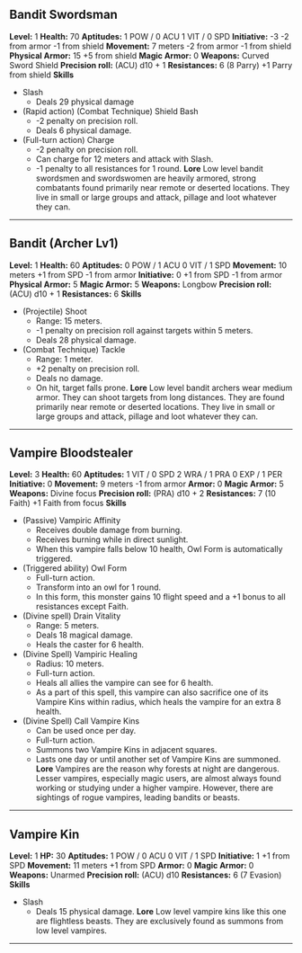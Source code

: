 ## Bandit Swordsman
**Level:** 1
**Health:** 70
**Aptitudes:**
	1 POW / 0 ACU
	1 VIT / 0 SPD
**Initiative:** -3 
	-2 from armor
	-1 from shield
**Movement:** 7 meters 
	-2 from armor
	-1 from shield
**Physical Armor:** 15 
	+5 from shield
**Magic Armor:** 0
**Weapons:**
	Curved Sword
	Shield
**Precision roll:** (ACU) d10 + 1
**Resistances:** 6 (8 Parry)
	+1 Parry from shield
**Skills**
+ Slash
	+ Deals 29 physical damage
+ (Rapid action) (Combat Technique) Shield Bash
	+ -2 penalty on precision roll.
	+ Deals 6 physical damage.
+ (Full-turn action) Charge
	+ -2 penalty on precision roll.
	+ Can charge for 12 meters and attack with Slash.
	+ -1 penalty to all resistances for 1 round.
**Lore**
	Low level bandit swordsmen and swordswomen are heavily armored, strong combatants found primarily near remote or deserted locations. They live in small or large groups and attack, pillage and loot whatever they can. 

---
## Bandit (Archer Lv1)
**Level:** 1
**Health:** 60
**Aptitudes:**
	0 POW / 1 ACU
	0 VIT / 1 SPD
**Movement:** 10 meters
	+1 from SPD
	-1 from armor
**Initiative:** 0
	+1 from SPD
	-1 from armor
**Physical Armor:** 5
**Magic Armor:** 5
**Weapons:**
	Longbow
**Precision roll:** (ACU) d10 + 1
**Resistances:** 6
**Skills**
+ (Projectile) Shoot
	+ Range: 15 meters.
	+ -1 penalty on precision roll against targets within 5 meters.
	+ Deals 28 physical damage.
+ (Combat Technique) Tackle
	+ Range: 1 meter.
	+ +2 penalty on precision roll.
	+ Deals no damage.
	+ On hit, target falls prone.
**Lore**
	Low level bandit archers wear medium armor. They can shoot targets from long distances. They are found primarily near remote or deserted locations. They live in small or large groups and attack, pillage and loot whatever they can. 

---
## Vampire Bloodstealer
**Level:** 3
**Health:** 60
**Aptitudes:** 
	1 VIT / 0 SPD
	2 WRA / 1 PRA
	0 EXP / 1 PER
**Initiative:** 0
**Movement:** 9 meters
	-1 from armor
**Armor:** 0
**Magic Armor:** 5
**Weapons:**
	Divine focus
**Precision roll:** (PRA) d10 + 2
**Resistances:** 7 (10 Faith)
	+1 Faith from focus
**Skills**
+ (Passive) Vampiric Affinity
	+ Receives double damage from burning.
	+ Receives burning while in direct sunlight.
	+ When this vampire falls below 10 health, Owl Form is automatically triggered.
+ (Triggered ability) Owl Form
	+ Full-turn action.
	+ Transform into an owl for 1 round.
	+ In this form, this monster gains 10 flight speed and a +1 bonus to all resistances except Faith.
+ (Divine spell) Drain Vitality
	+ Range: 5 meters.
	+ Deals 18 magical damage.
	+ Heals the caster for 6 health.
+ (Divine Spell) Vampiric Healing
	+ Radius: 10 meters.
	+ Full-turn action.
	+ Heals all allies the vampire can see for 6 health.
	+ As a part of this spell, this vampire can also sacrifice one of its Vampire Kins within radius, which heals the vampire for an extra 8 health.
+ (Divine Spell) Call Vampire Kins
	+ Can be used once per day.
	+ Full-turn action.
	+ Summons two Vampire Kins in adjacent squares.
	+ Lasts one day or until another set of Vampire Kins are summoned.
**Lore**
	Vampires are the reason why forests at night are dangerous. Lesser vampires, especially magic users, are almost always found working or studying under a higher vampire. However, there are sightings of rogue vampires, leading bandits or beasts.

---
## Vampire Kin
**Level:** 1
**HP:** 30
**Aptitudes:** 
	1 POW / 0 ACU
	0 VIT / 1 SPD
**Initiative:** 1
	+1 from SPD
**Movement:** 11 meters
	+1 from SPD
**Armor:** 0
**Magic Armor:** 0
**Weapons:** 
	Unarmed
**Precision roll:** (ACU) d10
**Resistances:** 6 (7 Evasion)
**Skills** 
+ Slash
	+ Deals 15 physical damage.
**Lore**
	Low level vampire kins like this one are flightless beasts. They are exclusively found as summons from low level vampires.

---